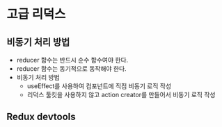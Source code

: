 # 고급 리덕스
## 비동기 처리 방법
- reducer 함수는 반드시 순수 함수여야 한다.
- reducer 함수는 동기적으로 동작해야 한다.
- 비동기 처리 방법
  - useEffect를 사용하여 컴포넌트에 직접 비동기 로직 작성
  - 리덕스 툴킷을 사용하지 않고 action creator를 만들어서 비동기 로직 작성
## Redux devtools